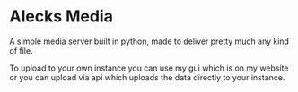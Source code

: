 # Alecks Media
A simple media server built in python, made to deliver pretty much any kind of file. 

To upload to your own instance you can use my gui which is on my website or you can upload via api which uploads the data directly to your instance.
